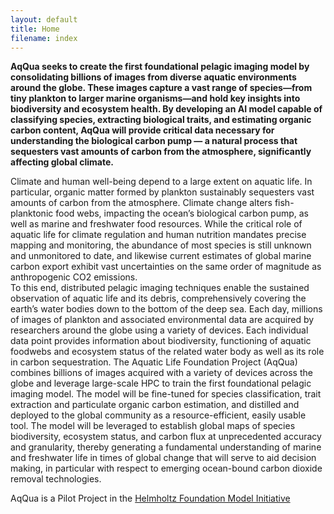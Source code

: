 ```yaml
---
layout: default
title: Home
filename: index
---
```


**AqQua seeks to create the first foundational pelagic imaging model by consolidating billions of images from diverse aquatic environments around the globe. These images capture a vast range of species—from tiny plankton to larger marine organisms—and hold key insights into biodiversity and ecosystem health. By developing an AI model capable of classifying species, extracting biological traits, and estimating organic carbon content, AqQua will provide critical data necessary for understanding the biological carbon pump — a natural process that sequesters vast amounts of carbon from the atmosphere, significantly affecting global climate.**

Climate and human well-being depend to a large extent on aquatic life. In particular, organic matter formed by plankton sustainably sequesters vast amounts of carbon from the atmosphere. Climate change alters fish-planktonic food webs, impacting the ocean’s biological carbon pump, as well as marine and freshwater food resources. While the critical role of aquatic life for climate regulation and human nutrition mandates precise mapping and monitoring, the abundance of most species is still unknown and unmonitored to date, and likewise current estimates of global marine carbon export exhibit vast uncertainties on the same order of magnitude as anthropogenic CO2 emissions. <br>
To this end, distributed pelagic imaging techniques enable the sustained observation of aquatic life and its debris, comprehensively covering the earth’s water bodies down to the bottom of the deep sea. Each day, millions of images of plankton and associated environmental data are acquired by researchers around the globe using a variety of devices. Each individual data point provides information about biodiversity, functioning of aquatic foodwebs and ecosystem status of the related water body as well as its role in carbon sequestration. The Aquatic Life Foundation Project (AqQua) combines billions of images acquired with a variety of devices across the globe and leverage large-scale HPC to train the first foundational pelagic imaging model. The model will be fine-tuned for species classification, trait extraction and particulate organic carbon estimation, and distilled and deployed to the global community as a resource-efficient, easily usable tool. The model will be leveraged to establish global maps of species biodiversity, ecosystem status, and carbon flux at unprecedented accuracy and granularity, thereby generating a fundamental understanding of marine and freshwater life in times of global change that will serve to aid decision making, in particular with respect to emerging ocean-bound carbon dioxide removal technologies. <br>

AqQua is a Pilot Project in the [Helmholtz Foundation Model Initiative](https://hfmi.helmholtz.de)
